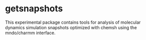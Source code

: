 getsnapshots
============

This experimental package contains tools for analysis of molecular dynamics 
simulation snapshots optimized with chemsh using the mndo/charmm interface.

